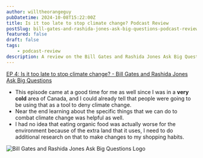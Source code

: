 ```yaml
---
author: willtheorangeguy
pubDatetime: 2024-10-08T15:22:00Z
title: Is it too late to stop climate change? Podcast Review
postSlug: bill-gates-and-rashida-jones-ask-big-questions-podcast-review-4
featured: false
draft: false
tags:
    - podcast-review
description: A review on the Bill Gates and Rashida Jones Ask Big Questions Podcast.
---
```


[EP 4: Is it too late to stop climate change? - Bill Gates and Rashida Jones Ask Big Questions](https://podcasts.apple.com/us/podcast/ep-4-is-it-too-late-to-stop-climate-change/id1538630420?i=1000501570134)

-   This episode came at a good time for me as well since I was in a **very cold** area of Canada, and I could already tell that people were going to be using that as a tool to deny climate change.
-   Near the end learning about the specific things that we can do to combat climate change was helpful as well.
-   I had no idea that eating organic food was actually worse for the environment because of the extra land that it uses, I need to do additional research on that to make changes to my shopping habits.

![Bill Gates and Rashida Jones Ask Big Questions Logo](https://is1-ssl.mzstatic.com/image/thumb/Podcasts125/v4/30/79/8c/30798cb1-611c-3cbe-e887-a872193b38c2/mza_10870438755350715135.jpg/270x270bb.webp)
